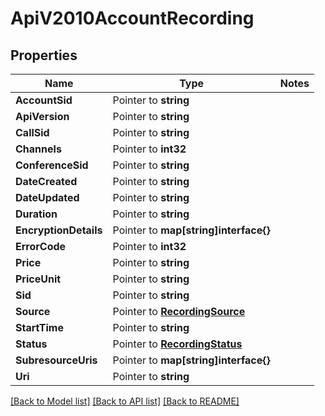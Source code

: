 # ApiV2010AccountRecording

## Properties
Name | Type | Notes
------------ | ------------- | -------------
**AccountSid** | Pointer to **string** | 
**ApiVersion** | Pointer to **string** | 
**CallSid** | Pointer to **string** | 
**Channels** | Pointer to **int32** | 
**ConferenceSid** | Pointer to **string** | 
**DateCreated** | Pointer to **string** | 
**DateUpdated** | Pointer to **string** | 
**Duration** | Pointer to **string** | 
**EncryptionDetails** | Pointer to **map[string]interface{}** | 
**ErrorCode** | Pointer to **int32** | 
**Price** | Pointer to **string** | 
**PriceUnit** | Pointer to **string** | 
**Sid** | Pointer to **string** | 
**Source** | Pointer to [**RecordingSource**](recording_source.md) | 
**StartTime** | Pointer to **string** | 
**Status** | Pointer to [**RecordingStatus**](recording_status.md) | 
**SubresourceUris** | Pointer to **map[string]interface{}** | 
**Uri** | Pointer to **string** | 

[[Back to Model list]](../README.md#documentation-for-models) [[Back to API list]](../README.md#documentation-for-api-endpoints) [[Back to README]](../README.md)


